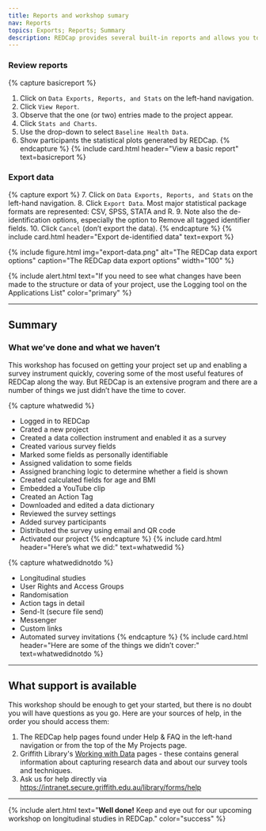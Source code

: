 ```yaml
---
title: Reports and workshop sumary
nav: Reports
topics: Exports; Reports; Summary 
description: REDCap provides several built-in reports and allows you to make your own. It also allows you to export your data to most major statistical packages.
---
```


### Review reports

{% capture basicreport %}
1.	Click on `Data Exports, Reports, and Stats` on the left-hand navigation. 
2.	Click `View Report`.
3.	Observe that the one (or two) entries made to the project appear. 
4.	Click `Stats and Charts`.
5.	Use the drop-down to select `Baseline Health Data`. 
6.	Show participants the statistical plots generated by REDCap.
{% endcapture %}
{% include card.html header="View a basic report" text=basicreport %}

### Export data

{% capture export %}
7.	Click on `Data Exports, Reports, and Stats` on the left-hand navigation. 
8.	Click `Export Data`. Most major statistical package formats are represented: CSV, SPSS, STATA and R. 
9.	Note also the de-identification options, especially the option to Remove all tagged identifier fields.
10.	Click `Cancel` (don’t export the data).
{% endcapture %}
{% include card.html header="Export de-identified data" text=export %}

{% include figure.html img="export-data.png" alt="The REDCap data export options" caption="The REDCap data export options" width="100" %}

{% include alert.html text="If you need to see what changes have been made to the structure or data of your project, use the Logging tool on the Applications List" color="primary" %}
___

## Summary

### What we’ve done and what we haven’t

This workshop has focused on getting your project set up and enabling a survey instrument quickly, covering some of the most useful features of REDCap along the way. But REDCap is an extensive program and there are a number of things we just didn’t have the time to cover. 

{% capture whatwedid %}
- Logged in to REDCap
- Crated a new project
- Created a data collection instrument and enabled it as a survey
- Created various survey fields
- Marked some fields as personally identifiable
- Assigned validation to some fields
- Assigned branching logic to determine whether a field is shown
- Created calculated fields for age and BMI
- Embedded a YouTube clip
- Created an Action Tag
- Downloaded and edited a data dictionary
- Reviewed the survey settings
- Added survey participants
- Distributed the survey using email and QR code
- Activated our project
{% endcapture %}
{% include card.html header="Here’s what we did:" text=whatwedid %}

{% capture whatwedidnotdo %}
- Longitudinal studies
- User Rights and Access Groups
- Randomisation
- Action tags in detail
- Send-It (secure file send)
- Messenger
- Custom links
- Automated survey invitations
{% endcapture %}
{% include card.html header="Here are some of the things we didn’t cover:" text=whatwedidnotdo %}
 
___

## What support is available

This workshop should be enough to get your started, but there is no doubt you will have questions as you go. Here are your sources of help, in the order you should access them: 

1.	The REDCap help pages found under Help & FAQ in the left-hand navigation or from the top of the My Projects page. 
2.	Griffith Library's [Working with Data](https://www.griffith.edu.au/library/research-publishing/working-with-data/create-and-capture) pages - these contains general information about capturing research data and about our survey tools and techniques.
3.	Ask us for help directly via https://intranet.secure.griffith.edu.au/library/forms/help 

___

{% include alert.html text="**Well done!** Keep and eye out for our upcoming workshop on longitudinal studies in REDCap." color="success" %}
